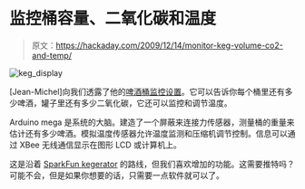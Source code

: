 # 监控桶容量、二氧化碳和温度

> 原文：<https://hackaday.com/2009/12/14/monitor-keg-volume-co2-and-temp/>

![](img/28c6f1825a85c7c8067223c25d616b83.png "keg_display")

[Jean-Michel]向我们透露了他的[啤酒桶监控设置](http://www.vachementcool.com/MooSpace/Blog/Entries/2009/11/1_I_built_a_Kegbot.html)。它可以告诉你每个桶里还有多少啤酒，罐子里还有多少二氧化碳，它还可以监控和调节温度。

Arduino mega 是系统的大脑。建造了一个屏蔽来连接力传感器，测量桶的重量来估计还有多少啤酒。模拟温度传感器允许温度监测和压缩机调节控制。信息可以通过 XBee 无线通信显示在图形 LCD 或计算机上。

这是沿着 [SparkFun kegerator](http://hackaday.com/2009/09/10/sparkfun-kegerator-goes-to-eleven/) 的路线，但我们喜欢增加的功能。这需要推特吗？可能不会，但是如果你想要的话，只需要一点软件就可以了。